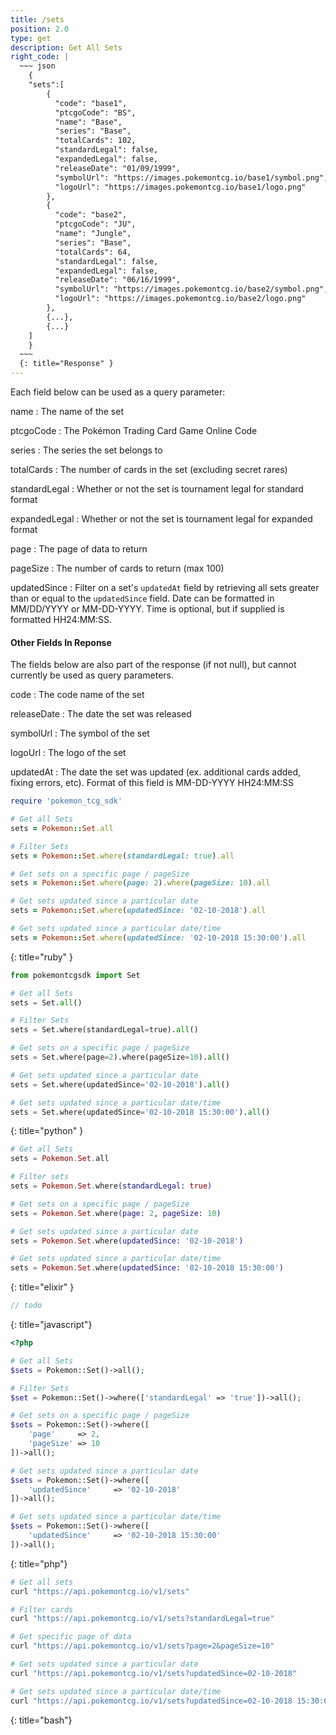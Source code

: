```yaml
---
title: /sets
position: 2.0
type: get
description: Get All Sets
right_code: |
  ~~~ json
    {  
    "sets":[  
        {
          "code": "base1",
          "ptcgoCode": "BS",
          "name": "Base",
          "series": "Base",
          "totalCards": 102,
          "standardLegal": false,
          "expandedLegal": false,
          "releaseDate": "01/09/1999",
          "symbolUrl": "https://images.pokemontcg.io/base1/symbol.png",
          "logoUrl": "https://images.pokemontcg.io/base1/logo.png"
        },
        {
          "code": "base2",
          "ptcgoCode": "JU",
          "name": "Jungle",
          "series": "Base",
          "totalCards": 64,
          "standardLegal": false,
          "expandedLegal": false,
          "releaseDate": "06/16/1999",
          "symbolUrl": "https://images.pokemontcg.io/base2/symbol.png",
          "logoUrl": "https://images.pokemontcg.io/base2/logo.png"
        },
        {...},
        {...}
    ]
    }
  ~~~
  {: title="Response" }
---
```


Each field below can be used as a query parameter:

name
: The name of the set

ptcgoCode
: The Pokémon Trading Card Game Online Code

series
: The series the set belongs to

totalCards
: The number of cards in the set (excluding secret rares)

standardLegal
: Whether or not the set is tournament legal for standard format

expandedLegal
: Whether or not the set is tournament legal for expanded format

page
: The page of data to return

pageSize
: The number of cards to return (max 100)

updatedSince
: Filter on a set's `updatedAt` field by retrieving all sets greater than or equal to the `updatedSince` field. Date can be formatted in MM/DD/YYYY or MM-DD-YYYY. Time is optional, but if supplied is formatted HH24:MM:SS.

#### Other Fields In Reponse

The fields below are also part of the response (if not null), but cannot currently be used as query parameters.

code
: The code name of the set

releaseDate
: The date the set was released

symbolUrl
: The symbol of the set

logoUrl
: The logo of the set

updatedAt
: The date the set was updated (ex. additional cards added, fixing errors, etc). Format of this field is MM-DD-YYYY HH24:MM:SS

~~~ ruby
require 'pokemon_tcg_sdk'

# Get all Sets
sets = Pokemon::Set.all

# Filter Sets
sets = Pokemon::Set.where(standardLegal: true).all

# Get sets on a specific page / pageSize
sets = Pokemon::Set.where(page: 2).where(pageSize: 10).all

# Get sets updated since a particular date
sets = Pokemon::Set.where(updatedSince: '02-10-2018').all

# Get sets updated since a particular date/time
sets = Pokemon::Set.where(updatedSince: '02-10-2018 15:30:00').all
~~~
{: title="ruby" }

~~~ python
from pokemontcgsdk import Set

# Get all Sets
sets = Set.all()

# Filter Sets
sets = Set.where(standardLegal=true).all()

# Get sets on a specific page / pageSize
sets = Set.where(page=2).where(pageSize=10).all()

# Get sets updated since a particular date
sets = Set.where(updatedSince='02-10-2018').all()

# Get sets updated since a particular date/time
sets = Set.where(updatedSince='02-10-2018 15:30:00').all()
~~~
{: title="python" }

~~~ elixir
# Get all Sets
sets = Pokemon.Set.all

# Filter sets
sets = Pokemon.Set.where(standardLegal: true)

# Get sets on a specific page / pageSize
sets = Pokemon.Set.where(page: 2, pageSize: 10)

# Get sets updated since a particular date
sets = Pokemon.Set.where(updatedSince: '02-10-2018')

# Get sets updated since a particular date/time
sets = Pokemon.Set.where(updatedSince: '02-10-2018 15:30:00')
~~~
{: title="elixir" }

~~~ javascript
// todo
~~~
{: title="javascript"}

~~~ php
<?php

# Get all Sets
$sets = Pokemon::Set()->all();

# Filter Sets
$set = Pokemon::Set()->where(['standardLegal' => 'true'])->all();

# Get sets on a specific page / pageSize
$sets = Pokemon::Set()->where([
    'page'     => 2,
    'pageSize' => 10
])->all();

# Get sets updated since a particular date
$sets = Pokemon::Set()->where([
    'updatedSince'     => '02-10-2018'
])->all();

# Get sets updated since a particular date/time
$sets = Pokemon::Set()->where([
    'updatedSince'     => '02-10-2018 15:30:00'
])->all();

~~~
{: title="php"}

~~~ bash
# Get all sets
curl "https://api.pokemontcg.io/v1/sets"

# Filter cards
curl "https://api.pokemontcg.io/v1/sets?standardLegal=true"

# Get specific page of data
curl "https://api.pokemontcg.io/v1/sets?page=2&pageSize=10"

# Get sets updated since a particular date
curl "https://api.pokemontcg.io/v1/sets?updatedSince=02-10-2018"

# Get sets updated since a particular date/time
curl "https://api.pokemontcg.io/v1/sets?updatedSince=02-10-2018 15:30:00"
~~~
{: title="bash"}